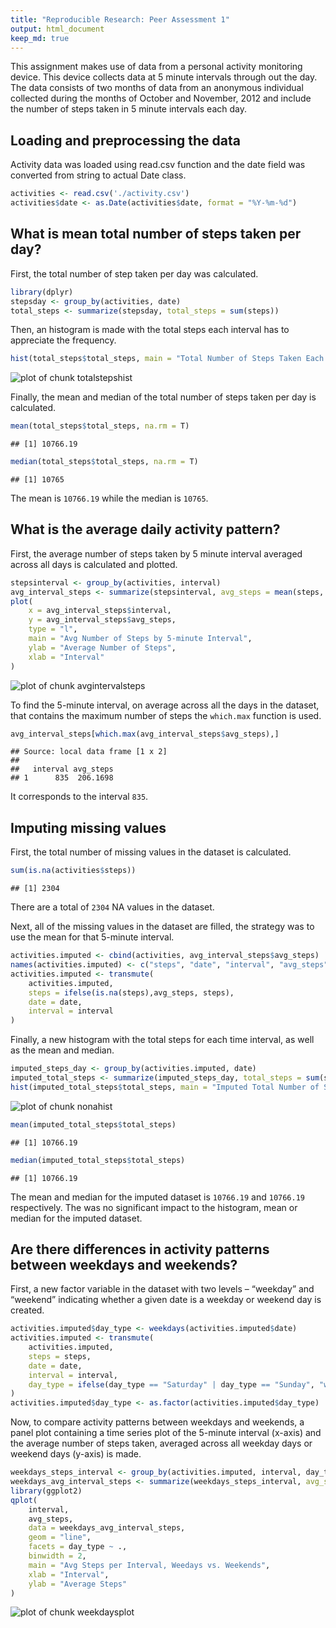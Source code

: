 ```yaml
---
title: "Reproducible Research: Peer Assessment 1"
output: html_document
keep_md: true
---
```


This assignment makes use of data from a personal activity monitoring device. This device collects data at 5 minute intervals through out the day. The data consists of two months of data from an anonymous individual collected during the months of October and November, 2012 and include the number of steps taken in 5 minute intervals each day.

## Loading and preprocessing the data

Activity data was loaded using read.csv function and the date field was converted from string to actual Date class.


```r
activities <- read.csv('./activity.csv')
activities$date <- as.Date(activities$date, format = "%Y-%m-%d")
```


## What is mean total number of steps taken per day?

First, the total number of step taken per day was calculated.

```r
library(dplyr)
stepsday <- group_by(activities, date)
total_steps <- summarize(stepsday, total_steps = sum(steps))
```

Then, an histogram is made with the total steps each interval has to appreciate the frequency.

```r
hist(total_steps$total_steps, main = "Total Number of Steps Taken Each Day", xlab = "Total Steps")
```

![plot of chunk totalstepshist](figure/totalstepshist-1.png) 

Finally, the mean and median of the total number of steps taken per day is calculated.

```r
mean(total_steps$total_steps, na.rm = T)
```

```
## [1] 10766.19
```

```r
median(total_steps$total_steps, na.rm = T)
```

```
## [1] 10765
```
The mean is ```10766.19``` while the median is ```10765```.

## What is the average daily activity pattern?

First, the average number of steps taken by 5 minute interval averaged across all days is calculated and plotted.

```r
stepsinterval <- group_by(activities, interval)
avg_interval_steps <- summarize(stepsinterval, avg_steps = mean(steps, na.rm = T))
plot(
    x = avg_interval_steps$interval,
    y = avg_interval_steps$avg_steps,
    type = "l",
    main = "Avg Number of Steps by 5-minute Interval",
    ylab = "Average Number of Steps",
    xlab = "Interval"
)
```

![plot of chunk avgintervalsteps](figure/avgintervalsteps-1.png) 

To find the 5-minute interval, on average across all the days in the dataset, that contains the maximum number of steps the ```which.max``` function is used.

```r
avg_interval_steps[which.max(avg_interval_steps$avg_steps),]
```

```
## Source: local data frame [1 x 2]
## 
##   interval avg_steps
## 1      835  206.1698
```
It corresponds to the interval ```835```.

## Imputing missing values

First, the total number of missing values in the dataset is calculated.

```r
sum(is.na(activities$steps))
```

```
## [1] 2304
```
There are a total of ```2304``` NA values in the dataset.

Next, all of the missing values in the dataset are filled, the strategy was to use the mean for that 5-minute interval.

```r
activities.imputed <- cbind(activities, avg_interval_steps$avg_steps)
names(activities.imputed) <- c("steps", "date", "interval", "avg_steps")
activities.imputed <- transmute(
    activities.imputed,
    steps = ifelse(is.na(steps),avg_steps, steps),
    date = date,
    interval = interval
)
```

Finally, a new histogram with the total steps for each time interval, as well as the mean and median.

```r
imputed_steps_day <- group_by(activities.imputed, date)
imputed_total_steps <- summarize(imputed_steps_day, total_steps = sum(steps))
hist(imputed_total_steps$total_steps, main = "Imputed Total Number of Steps Taken Each Day", xlab = "Total Steps")
```

![plot of chunk nonahist](figure/nonahist-1.png) 

```r
mean(imputed_total_steps$total_steps)
```

```
## [1] 10766.19
```

```r
median(imputed_total_steps$total_steps)
```

```
## [1] 10766.19
```
The mean and median for the imputed dataset is ```10766.19``` and ```10766.19``` respectively. The was no significant impact to the histogram, mean or median for the imputed dataset.

## Are there differences in activity patterns between weekdays and weekends?

First, a new factor variable in the dataset with two levels – “weekday” and “weekend” indicating whether a given date is a weekday or weekend day is created.

```r
activities.imputed$day_type <- weekdays(activities.imputed$date)
activities.imputed <- transmute(
    activities.imputed,
    steps = steps,
    date = date,
    interval = interval,
    day_type = ifelse(day_type == "Saturday" | day_type == "Sunday", "weekend", "weekday")
)
activities.imputed$day_type <- as.factor(activities.imputed$day_type)
```
Now, to compare activity patterns between weekdays and weekends, a panel plot containing a time series plot of the 5-minute interval (x-axis) and the average number of steps taken, averaged across all weekday days or weekend days (y-axis) is made.

```r
weekdays_steps_interval <- group_by(activities.imputed, interval, day_type)
weekdays_avg_interval_steps <- summarize(weekdays_steps_interval, avg_steps = mean(steps))
library(ggplot2)
qplot(
    interval,
    avg_steps,
    data = weekdays_avg_interval_steps,
    geom = "line",
    facets = day_type ~ .,
    binwidth = 2,
    main = "Avg Steps per Interval, Weedays vs. Weekends",
    xlab = "Interval",
    ylab = "Average Steps"
)
```

![plot of chunk weekdaysplot](figure/weekdaysplot-1.png) 

